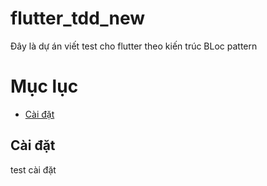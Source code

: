 # flutter_tdd_new
Đây là dự án viết test cho flutter theo kiến trúc BLoc pattern

# Mục lục
* [Cài đặt](#cai-dat)

## Cài đặt
test cài đặt